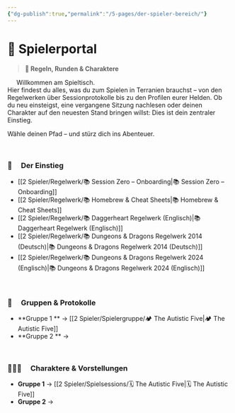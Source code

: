 ```yaml
---
{"dg-publish":true,"permalink":"/5-pages/der-spieler-bereich/"}
---
```


# 🎲 **Spielerportal**

> **🧭 Regeln, Runden & Charaktere**

$\quad$
Willkommen am Spieltisch.  
Hier findest du alles, was du zum Spielen in Terranien brauchst – von den Regelwerken über Sessionprotokolle bis zu den Profilen eurer Helden. Ob du neu einsteigst, eine vergangene Sitzung nachlesen oder deinen Charakter auf den neuesten Stand bringen willst: Dies ist dein zentraler Einstieg.

Wähle deinen Pfad – und stürz dich ins Abenteuer.

$\quad$

### 📖$\quad$**Der Einstieg**
- [[2 Spieler/Regelwerk/📚 Session Zero – Onboarding\|📚 Session Zero – Onboarding]]
- [[2 Spieler/Regelwerk/📚 Homebrew & Cheat Sheets\|📚 Homebrew & Cheat Sheets]]
- [[2 Spieler/Regelwerk/📚 Daggerheart Regelwerk (Englisch)\|📚 Daggerheart Regelwerk (Englisch)]]
- [[2 Spieler/Regelwerk/📚 Dungeons & Dragons Regelwerk 2014 (Deutsch)\|📚 Dungeons & Dragons Regelwerk 2014 (Deutsch)]]
- [[2 Spieler/Regelwerk/📚 Dungeons & Dragons Regelwerk 2024 (Englisch)\|📚 Dungeons & Dragons Regelwerk 2024 (Englisch)]]

$\quad$

### 👥$\quad$**Gruppen & Protokolle**
- **Gruppe 1 ** → [[2 Spieler/Spielergruppe/🏕️ The Autistic Five\|🏕️ The Autistic Five]]  
- **Gruppe 2 ** → 

$\quad$

### 🧑‍🤝‍🧑$\quad$**Charaktere & Vorstellungen**
- **Gruppe 1** → [[2 Spieler/Spielsessions/🗓️ The Autistic Five\|🗓️ The Autistic Five]]  
- **Gruppe 2** →